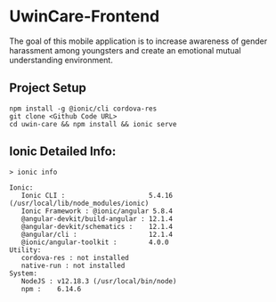 # UwinCare-Frontend

The goal of this mobile application is to increase awareness of gender harassment among youngsters and create an emotional mutual understanding environment.



## Project Setup

```
npm install -g @ionic/cli cordova-res
git clone <Github Code URL>
cd uwin-care && npm install && ionic serve
```

## Ionic Detailed Info:

```
> ionic info

Ionic: 
   Ionic CLI :                     5.4.16 (/usr/local/lib/node_modules/ionic) 
   Ionic Framework : @ionic/angular 5.8.4 
   @angular-devkit/build-angular : 12.1.4 
   @angular-devkit/schematics :    12.1.4 
   @angular/cli :                  12.1.4 
   @ionic/angular-toolkit :        4.0.0
Utility: 
   cordova-res : not installed 
   native-run : not installed
System: 
   NodeJS : v12.18.3 (/usr/local/bin/node) 
   npm :    6.14.6 
```
